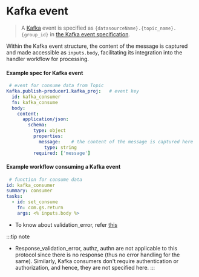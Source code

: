 # Kafka event
> A [Kafka](https://github.com/godspeedsystems/gs-plugins/tree/main/plugins/kafka-as-datasource-as-eventsource#godspeed-plugin-kafka-as-datasource-as-eventsource) event is specified as `{datasourceName}.{topic_name}.{group_id}` in [the Kafka event specification](#example-spec-for-kafka-event).

Within the Kafka event structure, the content of the message is captured and made accessible as `inputs.body`, facilitating its integration into the handler workflow for processing.

#### Example spec for Kafka event

``` yaml
 # event for consume data from Topic
Kafka.publish-producer1.kafka_proj:   # event key
  id: kafka_consumer
  fn: kafka_consume
  body:    
    content:
      application/json:
        schema:
          type: object
          properties:
            message:    # the content of the message is captured here
              type: string
          required: ['message']
 ```

#### Example workflow consuming a Kafka event
  ```yaml
   # function for consume data
id: kafka_consumer
summary: consumer
tasks:
    - id: set_consume
      fn: com.gs.return
      args: <% inputs.body %>
  ```

- To know about validation_error, refer [this](/docs/microservices-framework/event-sources/validations/validation-error.md)

:::tip note
- Response_validation_error, authz, authn are not applicable to this protocol since there is no response (thus no error handling for the same). Similarly, Kafka consumers don't require authentication or authorization, and hence, they are not specified here.
:::

<!-- #### On validation error handler
  ```yaml
  summary: Handle json scehma validation error
  id: error_handler
  tasks:
    - id: error_step1
      fn: datasource.kafka.publish
      args:
        data: # publish the event and validation error to kafka on a topic
          value:
            event: <% inputs.event %>
            validation_error: <% inputs.validation_error %>
  ``` -->